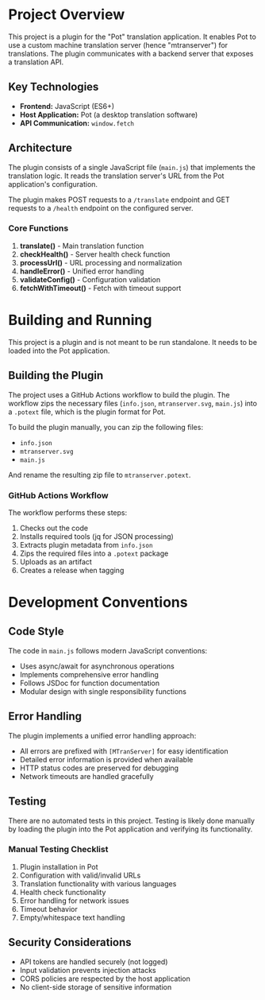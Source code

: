 # Project Overview

This project is a plugin for the "Pot" translation application. It enables Pot to use a custom machine translation server (hence "mtranserver") for translations. The plugin communicates with a backend server that exposes a translation API.

## Key Technologies

-   **Frontend:** JavaScript (ES6+)
-   **Host Application:** Pot (a desktop translation software)
-   **API Communication:** `window.fetch`

## Architecture

The plugin consists of a single JavaScript file (`main.js`) that implements the translation logic. It reads the translation server's URL from the Pot application's configuration.

The plugin makes POST requests to a `/translate` endpoint and GET requests to a `/health` endpoint on the configured server.

### Core Functions

1. **translate()** - Main translation function
2. **checkHealth()** - Server health check function
3. **processUrl()** - URL processing and normalization
4. **handleError()** - Unified error handling
5. **validateConfig()** - Configuration validation
6. **fetchWithTimeout()** - Fetch with timeout support

# Building and Running

This project is a plugin and is not meant to be run standalone. It needs to be loaded into the Pot application.

## Building the Plugin

The project uses a GitHub Actions workflow to build the plugin. The workflow zips the necessary files (`info.json`, `mtranserver.svg`, `main.js`) into a `.potext` file, which is the plugin format for Pot.

To build the plugin manually, you can zip the following files:

-   `info.json`
-   `mtranserver.svg`
-   `main.js`

And rename the resulting zip file to `mtranserver.potext`.

### GitHub Actions Workflow

The workflow performs these steps:
1. Checks out the code
2. Installs required tools (jq for JSON processing)
3. Extracts plugin metadata from `info.json`
4. Zips the required files into a `.potext` package
5. Uploads as an artifact
6. Creates a release when tagging

# Development Conventions

## Code Style

The code in `main.js` follows modern JavaScript conventions:
- Uses async/await for asynchronous operations
- Implements comprehensive error handling
- Follows JSDoc for function documentation
- Modular design with single responsibility functions

## Error Handling

The plugin implements a unified error handling approach:
- All errors are prefixed with `[MTranServer]` for easy identification
- Detailed error information is provided when available
- HTTP status codes are preserved for debugging
- Network timeouts are handled gracefully

## Testing

There are no automated tests in this project. Testing is likely done manually by loading the plugin into the Pot application and verifying its functionality.

### Manual Testing Checklist

1. Plugin installation in Pot
2. Configuration with valid/invalid URLs
3. Translation functionality with various languages
4. Health check functionality
5. Error handling for network issues
6. Timeout behavior
7. Empty/whitespace text handling

## Security Considerations

- API tokens are handled securely (not logged)
- Input validation prevents injection attacks
- CORS policies are respected by the host application
- No client-side storage of sensitive information
